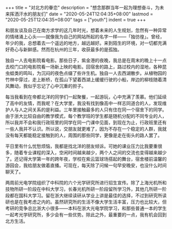 +++
title = "对北方的眷恋"
description = "想念那群当年一起为理想奋斗，为未来挥洒汗水的朋友们"
date = "2020-05-24T12:04:35+08:00"
lastmod = "2020-05-25T12:04:35+08:00"
tags = ["youth"]
indent = true
+++

和朋友谈及自己在南方求学的这几年时光，想着未来的人生规划，忽然有一种异常的情绪涌上心头——就像我为自己的网站所起的名字一样——「独彷徨」。曾经，年少的我，总想着去一个遥远的地方，越远越好。来到陌生的环境，对一切都充满好奇心与新鲜感。然而在杭州的三年，收获最多的是孤独。

独自一人去电影院看电影。那些日子，紫金港的夜晚，我总是在周末的晚上十一点去校门口的电影院看一场新上映的电影。回宿舍的路上，路过校内的湿地，各种昆虫蛙类的鸣叫，为沉闷的夜色点缀了些许生机。独自一人去西湖散步。从植物园的竹林中穿过，走上断桥，在孤山下望着西湖上缓缓行驶的小船，岸边的柳枝随着清风舞动，我似乎忘记了心中沉重的担子。

每当我看到在帝都北洋的同学们一起聚餐，一起游玩，心中充满了羡慕。他们延续了高中的友情，而我呢？在大学里，我没有找到像高中一样志同道合的人，发现维护人与人之间关系的是利益。三年里接触最多的人只有住在同一个宿舍下的同学。由于浙大比较自由的教学模式，每个教学班的学生都是随机分配的不同专业的人，所以我并不会和我行政班里的同学在同一门课中见面，到现在为止，行政班里还有一些人我并不认识。所以说，交朋友就更难了，因为不存在一个稳定的人群，我就没有每天都能稳定接触到的人，周围的那些同学，更像是走在街头的路人罢了。

平日里有什么忧愁烦恼，我都是找北洋的朋友倾诉。可她的课业压力比我要重很多，随着专业课程的深入，空闲时间越来越少，两个人之间的交流也变得越来越少了。还记得大学第一年的跨年夜，学校在紫云篮球场搭起的舞台，宿舍楼前温馨的游园会，我给朋友做着直播。可现在，每天除了问候一句早安晚安，也没什么时间聊天了。

两周前光电学院组织了中科院的六个光学研究所进行招生宣传。除了上海光机所和技物所研一阶段在中科大学习，长春光机所研一阶段留所学习外，其他几所研一阶段都在国科大学习。留在浙大继续读研从学业上讲是最佳的选择，不过到研究所读研也是在我考虑之内的。虽然研究所的生活不像大学生活丰富，压力也比较大，但考研的竞争总比浙大小很多——本科在浙大光电学院学习，和那些普通一本的学生一起考光学研究所，多少会有一些优势。除此之外，最重要的一点，我有机会回到北方生活。